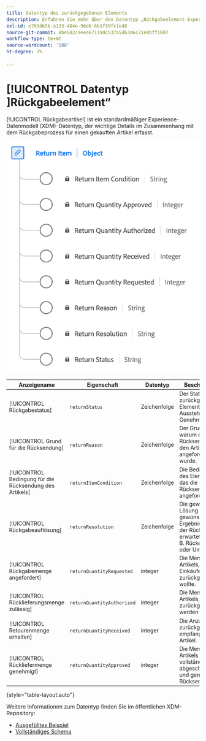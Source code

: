```yaml
---
title: Datentyp des zurückgegebenen Elements
description: Erfahren Sie mehr über den Datentyp „Rückgabeelement-Experience-Datenmodell (XDM)“.
exl-id: e703d65b-a133-484e-96d6-6b1f50fc1e48
source-git-commit: 8be502c9eea67119dc537a5d63a6c71e0bff1697
workflow-type: tm+mt
source-wordcount: '188'
ht-degree: 7%

---
```


# [!UICONTROL  Datentyp ]Rückgabeelement“

[!UICONTROL Rückgabeartikel] ist ein standardmäßiger Experience-Datenmodell (XDM)-Datentyp, der wichtige Details im Zusammenhang mit dem Rückgabeprozess für einen gekauften Artikel erfasst.

![Ein Diagramm zum Datentyp „Rückgabeelement“.](../images/data-types/return-item.png)

| Anzeigename | Eigenschaft | Datentyp | Beschreibung |
|-----------------------------|------------------------------|-----------|--------------------------------------------------------|
| [!UICONTROL Rückgabestatus] | `returnStatus` | Zeichenfolge | Der Status des zurückgegebenen Elements (z. B. Ausstehend oder Genehmigt). |
| [!UICONTROL Grund für die Rücksendung] | `returnReason` | Zeichenfolge | Der Grund, warum die Rücksendung für den Artikel angefordert wurde. |
| [!UICONTROL Bedingung für die Rücksendung des Artikels] | `returnItemCondition` | Zeichenfolge | Die Bedingung des Elements, für das die Rücksendung angefordert wird. |
| [!UICONTROL Rückgabeauflösung] | `returnResolution` | Zeichenfolge | Die gewünschte Lösung oder das gewünschte Ergebnis, das von der Rückgabe erwartet wird (z. B. Rückerstattung oder Umtausch). |
| [!UICONTROL Rückgabemenge angefordert] | `returnQuantityRequested` | integer | Die Menge des Artikels, den der Einkäufer zurückgeben wollte. |
| [!UICONTROL Rücklieferungsmenge zulässig] | `returnQuantityAuthorized` | integer | Die Menge des Artikels, die zurückgegeben werden darf. |
| [!UICONTROL Retourenmenge erhalten] | `returnQuantityReceived` | integer | Die Anzahl der zurückgegebenen empfangenen Artikel. |
| [!UICONTROL Rückliefermenge genehmigt] | `returnQuantityApproved` | integer | Die Menge des Artikels mit einer vollständig abgeschlossenen und genehmigten Rücksendung. |

{style="table-layout:auto"}

Weitere Informationen zum Datentyp finden Sie im öffentlichen XDM-Repository:

* [Ausgefülltes Beispiel](https://github.com/adobe/xdm/blob/master/components/datatypes/returnitem.example.1.json)
* [Vollständiges Schema](https://github.com/adobe/xdm/blob/master/components/datatypes/returnitem.schema.json)
